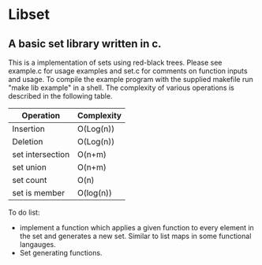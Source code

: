 # Libset
## A basic set library written in c.
This is a implementation of sets using red-black trees. Please see example.c for usage examples and set.c for comments on function inputs and usage. To compile the example program with the supplied makefile run "make lib example" in a shell. 
The complexity of various operations is described in the following table.

| Operation | Complexity|
| ----------|-----------|
|Insertion  | O(Log(n))  |
|Deletion 	|  O(Log(n))  |
|set intersection| O(n+m) |
|set union| O(n+m)  |
|set count | O(n)|   |
|set is member| O(log(n))  |

To do list:
* implement a function which applies a given function to every element in the set
and generates a new set. Similar to list maps in some functional langauges.
* Set generating functions. 
